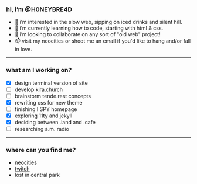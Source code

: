 
### hi, i’m @H0NEYBRE4D

- 👀 i’m interested in the slow web, sipping on iced drinks and silent hill.
- 🌱 i’m currently learning how to code, starting with html & css. 
- 💞️ i’m looking to collaborate on any sort of "old web" project!
- 📫 visit my neocities or shoot me an email if you'd like to hang and/or fall in love.

---

### what am I working on?

- [x] design terminal version of site
- [ ] develop kira.church
- [ ] brainstorm tende.rest concepts
- [x] rewriting css for new theme
- [ ] finishing I SPY homepage
- [x] exploring 11ty and jekyll
- [x] deciding between .land and .cafe
- [ ] researching a.m. radio

---

### where can you find me?
- [neocities](https://www.honeybread.neocities.org)
- [twitch](https://twitch.tv/h0neybre4d)
- lost in central park

<!---
H0NEYBRE4D/H0NEYBRE4D is a ✨ special ✨ repository because its `README.md` (this file) appears on your GitHub profile.
You can click the Preview link to take a look at your changes.
--->
